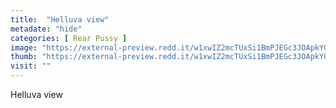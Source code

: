 ```yaml
---
title:  "Helluva view"
metadate: "hide"
categories: [ Rear Pussy ]
image: "https://external-preview.redd.it/w1xwIZ2mcTUxSi1BmPJEGc3JOApkYON-ZNmxQsr5FJ4.jpg?auto=webp&s=fbc60d076bbee96ca5402d7c6d3c5d5854414049"
thumb: "https://external-preview.redd.it/w1xwIZ2mcTUxSi1BmPJEGc3JOApkYON-ZNmxQsr5FJ4.jpg?width=1080&crop=smart&auto=webp&s=29db765301222c8af08e4ae779f8fdb020f2c338"
visit: ""
---
```

Helluva view
